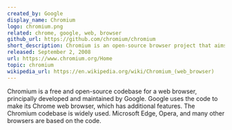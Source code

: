 ```yaml
---
created_by: Google
display_name: Chromium
logo: chromium.png
related: chrome, google, web, browser
github_url: https://github.com/chromium/chromium
short_description: Chromium is an open-source browser project that aims to build a safer, faster, and more stable way to experience the web.
released: September 2, 2008
url: https://www.chromium.org/Home
topic: chromium
wikipedia_url: https://en.wikipedia.org/wiki/Chromium_(web_browser)
---
```

Chromium is a free and open-source codebase for a web browser, principally developed and maintained by Google. Google uses the code to make its Chrome web browser, which has additional features. The Chromium codebase is widely used. Microsoft Edge, Opera, and many other browsers are based on the code.
